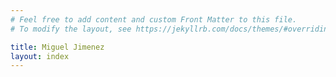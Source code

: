 ```yaml
---
# Feel free to add content and custom Front Matter to this file.
# To modify the layout, see https://jekyllrb.com/docs/themes/#overriding-theme-defaults

title: Miguel Jimenez
layout: index
---
```



